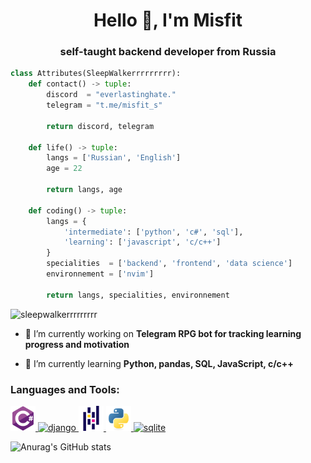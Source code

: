 <h1 align="center">Hello 👋, I'm Misfit</h1>
<h3 align="center">self-taught backend developer from Russia</h3>

```python
class Attributes(SleepWalkerrrrrrrrr):
	def contact() -> tuple:
	    discord  = "everlastinghate."
	    telegram = "t.me/misfit_s"
	    
	    return discord, telegram
	
	def life() -> tuple:
		langs = ['Russian', 'English']
		age = 22
		
		return langs, age
	
	def coding() -> tuple:
		langs = {
			'intermediate': ['python', 'c#', 'sql'],
			'learning': ['javascript', 'c/c++']
		}
		specialities  = ['backend', 'frontend', 'data science']
		environnement = ['nvim']
		
		return langs, specialities, environnement

```

<p align="left"> <img src="https://komarev.com/ghpvc/?username=sleepwalkerrrrrrrrr&label=Profile%20views&color=21231f&style=flat" alt="sleepwalkerrrrrrrrr" /> </p>

- 🔭 I’m currently working on **Telegram RPG bot for tracking learning progress and motivation**

- 🌱 I’m currently learning **Python, pandas, SQL, JavaScript, c/c++**

<h3 align="left">Languages and Tools:</h3>
<p align="left"> <a href="https://www.w3schools.com/cs/" target="_blank" rel="noreferrer"> <img src="https://raw.githubusercontent.com/devicons/devicon/master/icons/csharp/csharp-original.svg" alt="csharp" width="40" height="40"/> </a> <a href="https://www.djangoproject.com/" target="_blank" rel="noreferrer"> <img src="https://cdn.worldvectorlogo.com/logos/django.svg" alt="django" width="40" height="40"/> </a> <a href="https://pandas.pydata.org/" target="_blank" rel="noreferrer"> <img src="https://raw.githubusercontent.com/devicons/devicon/2ae2a900d2f041da66e950e4d48052658d850630/icons/pandas/pandas-original.svg" alt="pandas" width="40" height="40"/> </a> <a href="https://www.python.org" target="_blank" rel="noreferrer"> <img src="https://raw.githubusercontent.com/devicons/devicon/master/icons/python/python-original.svg" alt="python" width="40" height="40"/> </a> <a href="https://www.sqlite.org/" target="_blank" rel="noreferrer"> <img src="https://www.vectorlogo.zone/logos/sqlite/sqlite-icon.svg" alt="sqlite" width="40" height="40"/> </a> </p>

![Anurag's GitHub stats](https://github-readme-stats.vercel.app/api?username=Misfit-s&show_icons=true&theme=onedark)
